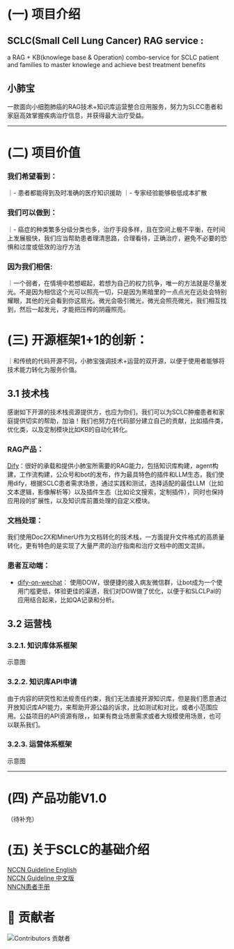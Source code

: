 # (一)  项目介绍
## SCLC(Small Cell Lung Cancer) RAG service : 
a RAG + KB(knowlege base & Operation) combo-service for SCLC patient and families to master knowlege and achieve best treatment benefits
## 小肺宝
一款面向小细胞肺癌的RAG技术+知识库运营整合应用服务，努力为SLCC患者和家庭高效掌握疾病治疗信息，并获得最大治疗受益。

--- 

# (二)  项目价值
### 我们希望看到：
｜- 患者都能得到及时准确的医疗知识援助
｜- 专家经验能够极低成本扩散

### 我们可以做到：
｜- 癌症的种类繁多分级分类也多，治疗手段多样，且在空间上极不平衡，在时间上发展极快，我们应当帮助患者理清思路，合理看待，正确治疗，避免不必要的恐惧和过度或低效的治疗方法

### 因为我们相信:
｜一个弱者，在情境中若想崛起，若想为自己的权力抗争，唯一的方法就是尽量发光。不是因为相信这个光可以照亮一切，只是因为黑暗里的一点点光在远处会特别耀眼，其他的光会看到你这扇光。微光会吸引微光，微光会照亮微光，我们相互找到，然后一起发光，才能把压榨的阴霾照亮。

# (三)  开源框架1+1的创新：
｜和传统的代码开源不同，小肺宝强调技术+运营的双开源，以便于使用者能够将技术能力转化为服务价值。

## 3.1 技术栈
感谢如下开源的技术栈资源提供方，也应为你们，我们可以为SCLC肿瘤患者和家庭提供切实的帮助，加油！我们也努力在代码部分建立自己的贡献，比如插件类，优化类，以及定制模块比如KB的自动化转化。

### RAG产品：
[Dify](https://github.com/langgenius/dify)：很好的承载和提供小肺宝所需要的RAG能力，包括知识库构建，agent构建，工作流构建，公众号和bot的发布，作为最具特色的插件和LLM生态，我们使用dify，根据SCLC患者需求场景，通过实践和测试，选择适配的最佳LLM（比如文本逻辑，影像解析等）以及插件生态（比如论文搜索，定制插件），同时也保持应用段的扩展性，以及知识库前置处理的自定义模块。

### 文档处理：
我们使用Doc2X和MinerU作为文档转化的技术栈，一方面提升文件格式的高质量转化，更有特色的是实现了大量严肃的治疗指南和治疗文档中的图文混排。

### 患者互动端： 
 - [dify-on-wechat](https://github.com/hanfangyuan4396/dify-on-wechat)： 使用DOW，很便捷的接入病友微信群，让bot成为一个使用门槛更低，体验更佳的渠道，我们对DOW做了优化，以便于和SLCLPal的应用结合起来，比如QA记录和分析。

## 3.2 运营栈 
### 3.2.1. 知识库体系框架
示意图

### 3.2.2. 知识库API申请
由于内容的研究性和法规责任约束，我们无法直接开源知识库，但是我们愿意通过开放知识库API能力，来帮助开源公益的诉求，比如测试和对比，或者小范围应用。公益项目的API资源有限，，如果有商业场景需求或者大规模使用场景，也可以联系我们。

### 3.2.3. 运营体系框架
示意图

---
# (四) 产品功能V1.0
（待补充）


# (五) 关于SCLC的基础介绍 
[NCCN Guideline English](https://www.nccn.org/professionals/physician_gls/pdf/sclc.pdf)<br>
[NCCN Guideline 中文版](https://www.nccn.org/professionals/physician_gls/pdf/sclc-chinese.pdf)<br>
[NNCN患者手册](https://www.nccn.org/patients/guidelines/content/PDF/SCLC-patient-guideline.pdf)<br>

# 🌟 贡献者
![Contributors 贡献者](https://contrib.rocks/image?repo=PancrePal-xiaoyibao/PancrePal-xiaoyibao&Max=1000")
